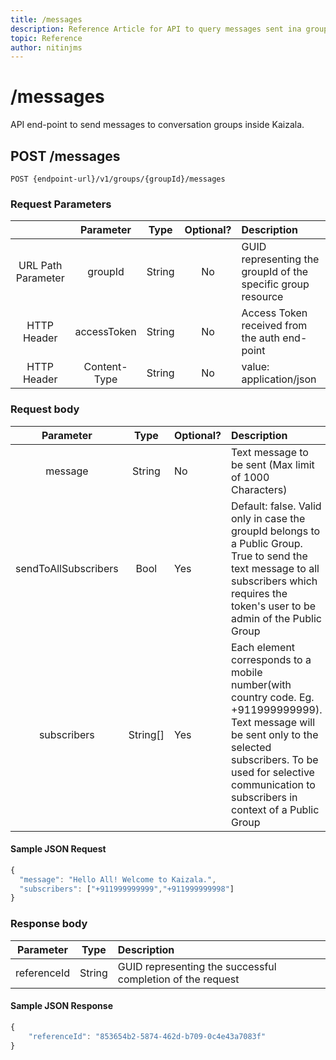 ```yaml
---
title: /messages
description: Reference Article for API to query messages sent ina group
topic: Reference
author: nitinjms
---
```

# /messages

API end-point to send messages to conversation groups inside Kaizala.

## POST /messages

    POST {endpoint-url}/v1/groups/{groupId}/messages

### Request Parameters

|  | Parameter | Type | Optional? | Description |
| :---: | :---: | :---: | :---:	| :--- |
| URL Path Parameter | groupId | String | No | GUID representing the groupId of the specific group resource |
| HTTP Header | accessToken | String | No | Access Token received from the auth end-point |
| HTTP Header | Content-Type | String | No | value: application/json |

### Request body

| Parameter | Type | Optional? | Description |
| :---: | :---: | :--- | :--- |
| message | String | No | Text message to be sent (Max limit of 1000 Characters) |
| sendToAllSubscribers | Bool | Yes | Default: false. Valid only in case the groupId belongs to a Public Group. True to send the text message to all subscribers which requires the token's user to be admin of the Public Group |
| subscribers | String[] | Yes | Each element corresponds to a mobile number(with country code. Eg. +911999999999). Text message will be sent only to the selected subscribers. To be used for selective communication to subscribers in context of a Public Group |

#### Sample JSON Request

```javascript
{
  "message": "Hello All! Welcome to Kaizala.",
  "subscribers": ["+911999999999","+911999999998"]
}
```

### Response body

| Parameter | Type | Description |
| :---: | :---: | :--- |
| referenceId | String | GUID representing the successful completion of the request |

#### Sample JSON Response

```javascript
{
    "referenceId": "853654b2-5874-462d-b709-0c4e43a7083f"
}
```
